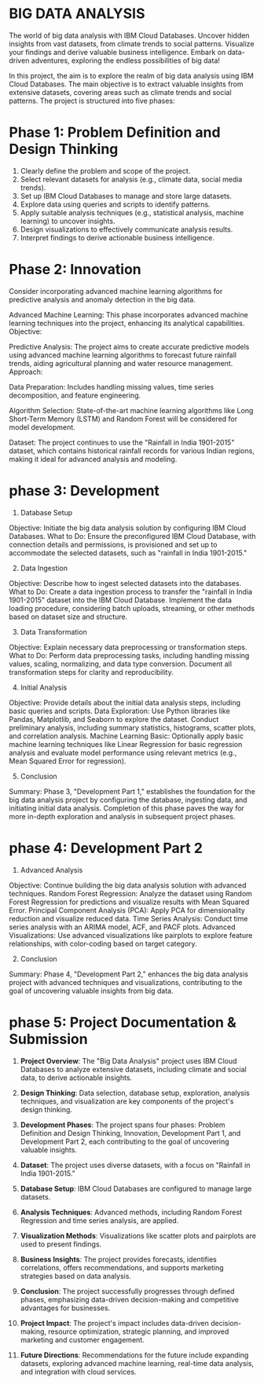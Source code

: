 # BIG DATA ANALYSIS
The world of big data analysis with IBM Cloud Databases. Uncover hidden insights from vast datasets, from climate trends to social patterns. Visualize your findings and derive valuable business intelligence. Embark on data-driven adventures, exploring the endless possibilities of big data!

In this project, the aim is to explore the realm of big data analysis using IBM Cloud Databases. The main objective is to extract valuable insights from extensive datasets, covering areas such as climate trends and social patterns. The project is structured into five phases:

# Phase 1: Problem Definition and Design Thinking

1. Clearly define the problem and scope of the project.
2. Select relevant datasets for analysis (e.g., climate data, social media trends).
3. Set up IBM Cloud Databases to manage and store large datasets.
4. Explore data using queries and scripts to identify patterns.
5. Apply suitable analysis techniques (e.g., statistical analysis, machine learning) to uncover insights.
6. Design visualizations to effectively communicate analysis results.
7. Interpret findings to derive actionable business intelligence.

# Phase 2: Innovation

Consider incorporating advanced machine learning algorithms for predictive analysis and anomaly detection in the big data.

Advanced Machine Learning: This phase incorporates advanced machine learning techniques into the project, enhancing its analytical capabilities.
Objective:

Predictive Analysis: The project aims to create accurate predictive models using advanced machine learning algorithms to forecast future rainfall trends, aiding agricultural planning and water resource management.
Approach:

Data Preparation: Includes handling missing values, time series decomposition, and feature engineering.

Algorithm Selection: State-of-the-art machine learning algorithms like Long Short-Term Memory (LSTM) and Random Forest will be considered for model development.

Dataset:
The project continues to use the "Rainfall in India 1901-2015" dataset, which contains historical rainfall records for various Indian regions, making it ideal for advanced analysis and modeling.


# phase 3: Development

1. Database Setup

Objective: Initiate the big data analysis solution by configuring IBM Cloud Databases.
What to Do: Ensure the preconfigured IBM Cloud Database, with connection details and permissions, is provisioned and set up to accommodate the selected datasets, such as "rainfall in India 1901-2015."

2. Data Ingestion

Objective: Describe how to ingest selected datasets into the databases.
What to Do: Create a data ingestion process to transfer the "rainfall in India 1901-2015" dataset into the IBM Cloud Database. Implement the data loading procedure, considering batch uploads, streaming, or other methods based on dataset size and structure.

3. Data Transformation

Objective: Explain necessary data preprocessing or transformation steps.
What to Do: Perform data preprocessing tasks, including handling missing values, scaling, normalizing, and data type conversion. Document all transformation steps for clarity and reproducibility.

4. Initial Analysis

Objective: Provide details about the initial data analysis steps, including basic queries and scripts.
Data Exploration: Use Python libraries like Pandas, Matplotlib, and Seaborn to explore the dataset. Conduct preliminary analysis, including summary statistics, histograms, scatter plots, and correlation analysis.
Machine Learning Basic: Optionally apply basic machine learning techniques like Linear Regression for basic regression analysis and evaluate model performance using relevant metrics (e.g., Mean Squared Error for regression).

5. Conclusion

Summary: Phase 3, "Development Part 1," establishes the foundation for the big data analysis project by configuring the database, ingesting data, and initiating initial data analysis. Completion of this phase paves the way for more in-depth exploration and analysis in subsequent project phases.

# phase 4: Development Part 2

1. Advanced Analysis

Objective: Continue building the big data analysis solution with advanced techniques.
Random Forest Regression: Analyze the dataset using Random Forest Regression for predictions and visualize results with Mean Squared Error.
Principal Component Analysis (PCA): Apply PCA for dimensionality reduction and visualize reduced data.
Time Series Analysis: Conduct time series analysis with an ARIMA model, ACF, and PACF plots.
Advanced Visualizations: Use advanced visualizations like pairplots to explore feature relationships, with color-coding based on target category.

2. Conclusion

Summary: Phase 4, "Development Part 2," enhances the big data analysis project with advanced techniques and visualizations, contributing to the goal of uncovering valuable insights from big data.

# phase 5: Project Documentation & Submission

1. **Project Overview**: The "Big Data Analysis" project uses IBM Cloud Databases to analyze extensive datasets, including climate and social data, to derive actionable insights.

2. **Design Thinking**: Data selection, database setup, exploration, analysis techniques, and visualization are key components of the project's design thinking.

3. **Development Phases**: The project spans four phases: Problem Definition and Design Thinking, Innovation, Development Part 1, and Development Part 2, each contributing to the goal of uncovering valuable insights.

4. **Dataset**: The project uses diverse datasets, with a focus on "Rainfall in India 1901-2015."

5. **Database Setup**: IBM Cloud Databases are configured to manage large datasets.

6. **Analysis Techniques**: Advanced methods, including Random Forest Regression and time series analysis, are applied.

7. **Visualization Methods**: Visualizations like scatter plots and pairplots are used to present findings.

8. **Business Insights**: The project provides forecasts, identifies correlations, offers recommendations, and supports marketing strategies based on data analysis.

9. **Conclusion**: The project successfully progresses through defined phases, emphasizing data-driven decision-making and competitive advantages for businesses.

10. **Project Impact**: The project's impact includes data-driven decision-making, resource optimization, strategic planning, and improved marketing and customer engagement.

11. **Future Directions**: Recommendations for the future include expanding datasets, exploring advanced machine learning, real-time data analysis, and integration with cloud services.
